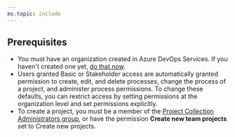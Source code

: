 ```yaml
---
ms.topic: include
---
```


## Prerequisites
* You must have an organization created in Azure DevOps Services. If you haven't created one yet, [do that now](/azure/devops/user-guide/sign-up-invite-teammates).  
* Users granted Basic or Stakeholder access are automatically granted permission to create, edit, and delete processes, change the process of a project, and administer process permissions. To change these defaults, you can restrict access by setting permissions at the organization level and set permissions explicitly. 
* To create a project, you must be a member of the [Project Collection Administrators group](/azure/devops/organizations/security/set-project-collection-level-permissions), or have the permission **Create new team projects** set to Create new projects.
	